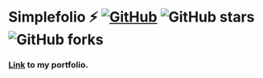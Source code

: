 # Simplefolio ⚡️ [![GitHub](https://img.shields.io/github/license/cobiwave/simplefolio?color=blue)](https://github.com/cobiwave/simplefolio/blob/master/LICENSE.md) ![GitHub stars](https://img.shields.io/github/stars/cobiwave/simplefolio) ![GitHub forks](https://img.shields.io/github/forks/cobiwave/simplefolio)

### [Link](https://ulascanonder-porfolio.netlify.app/](https://ulascanonderportfolio.onrender.com/)https://ulascanonderportfolio.onrender.com/) to my portfolio.

